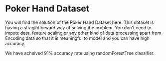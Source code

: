 # Poker Hand Dataset

You will find the solution of the Poker Hand Dataset here. This dataset is having a stragihtforward way of solving the problem. You don't need to impute data, feature scaling or any other kind of data processing apart from Encoding data so that it is meaningful to model and you can have high accuracy.

We have acheived 91% accuracy rate using randomForestTree classifier.

